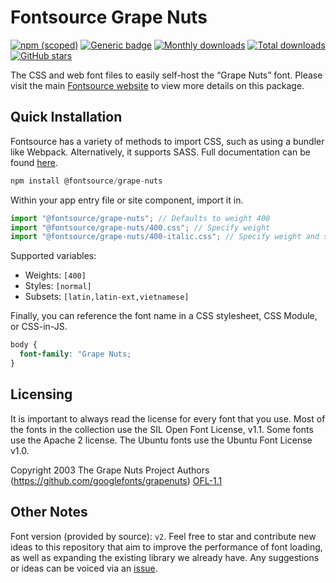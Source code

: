 # Fontsource Grape Nuts

[![npm (scoped)](https://img.shields.io/npm/v/@fontsource/grape-nuts?color=brightgreen)](https://www.npmjs.com/package/@fontsource/grape-nuts) [![Generic badge](https://img.shields.io/badge/fontsource-passing-brightgreen)](https://github.com/fontsource/fontsource) [![Monthly downloads](https://badgen.net/npm/dm/@fontsource/grape-nuts)](https://github.com/fontsource/fontsource) [![Total downloads](https://badgen.net/npm/dt/@fontsource/grape-nuts)](https://github.com/fontsource/fontsource) [![GitHub stars](https://img.shields.io/github/stars/fontsource/fontsource.svg?style=social&label=Star)](https://github.com/fontsource/fontsource/stargazers)

The CSS and web font files to easily self-host the “Grape Nuts” font. Please visit the main [Fontsource website](https://fontsource.org/fonts/grape-nuts) to view more details on this package.

## Quick Installation

Fontsource has a variety of methods to import CSS, such as using a bundler like Webpack. Alternatively, it supports SASS. Full documentation can be found [here](https://beta.fontsource.org/docs/getting-started/introduction).

```javascript
npm install @fontsource/grape-nuts
```

Within your app entry file or site component, import it in.

```javascript
import "@fontsource/grape-nuts"; // Defaults to weight 400
import "@fontsource/grape-nuts/400.css"; // Specify weight
import "@fontsource/grape-nuts/400-italic.css"; // Specify weight and style

```

Supported variables:
- Weights: `[400]`
- Styles: `[normal]`
- Subsets: `[latin,latin-ext,vietnamese]`

Finally, you can reference the font name in a CSS stylesheet, CSS Module, or CSS-in-JS.

```css
body {
  font-family: "Grape Nuts;
}
```

## Licensing
It is important to always read the license for every font that you use.
Most of the fonts in the collection use the SIL Open Font License, v1.1. Some fonts use the Apache 2 license. The Ubuntu fonts use the Ubuntu Font License v1.0.

Copyright 2003 The Grape Nuts Project Authors (https://github.com/googlefonts/grapenuts)
[OFL-1.1](http://scripts.sil.org/OFL)

## Other Notes
Font version (provided by source): `v2`.
Feel free to star and contribute new ideas to this repository that aim to improve the performance of font loading, as well as expanding the existing library we already have. Any suggestions or ideas can be voiced via an [issue](https://github.com/fontsource/fontsource/issues).